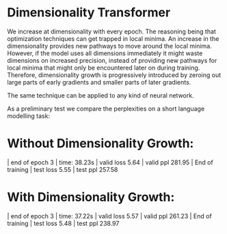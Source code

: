 # Dimensionality Transformer

We increase at dimensionality with every epoch. The reasoning being that optimization techniques
can get trapped in local minima. An increase in the dimensionality provides new pathways to move
around the local minima. However, if the model uses all dimensions immediately it might waste
dimensions on increased precision, instead of providing new pathways for local minima that might
only be encountered later on during training. Therefore, dimensionality growth is progressively
introduced by zeroing out large parts of early gradients and smaller parts of later gradients.

The same technique can be applied to any kind of neural network.

As a preliminary test we compare the perplexities on a short language modelling task:

# Without Dimensionality Growth:

| end of epoch   3 | time: 38.23s | valid loss  5.64 | valid ppl   281.95
| End of training | test loss  5.55 | test ppl   257.58

# With Dimensionality Growth:

| end of epoch   3 | time: 37.22s | valid loss  5.57 | valid ppl   261.23
| End of training | test loss  5.48 | test ppl   238.97
